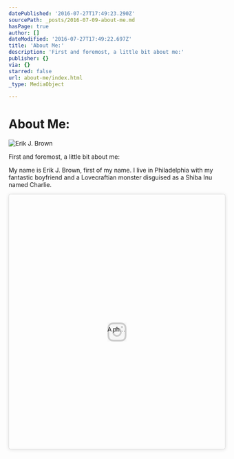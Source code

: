 ```yaml
---
datePublished: '2016-07-27T17:49:23.290Z'
sourcePath: _posts/2016-07-09-about-me.md
hasPage: true
author: []
dateModified: '2016-07-27T17:49:22.697Z'
title: 'About Me:'
description: 'First and foremost, a little bit about me:'
publisher: {}
via: {}
starred: false
url: about-me/index.html
_type: MediaObject

---
```

# About Me:
![Erik J. Brown](https://the-grid-user-content.s3-us-west-2.amazonaws.com/19bcca52-36ad-4367-b7d6-ada27be579fa.jpg)

First and foremost, a little bit about me:

My name is Erik J. Brown, first of my name. I live in Philadelphia with my fantastic boyfriend and a Lovecraftian monster disguised as a Shiba Inu named Charlie.

<blockquote class="instagram-media" data-instgrm-version="7" style=" background:\#FFF; border:0; border-radius:3px; box-shadow:0 0 1px 0 rgba(0,0,0,0.5),0 1px 10px 0 rgba(0,0,0,0.15); margin: 1px; max-width:658px; padding:0; width:99.375%; width:-webkit-calc(100% - 2px); width:calc(100% - 2px);"\><div style="padding:8px;"\> <div style=" background:\#F8F8F8; line-height:0; margin-top:40px; padding:54.1466346154% 0; text-align:center; width:100%;"\> <div style=" background:url(data:image/png;base64,iVBORw0KGgoAAAANSUhEUgAAACwAAAAsCAMAAAApWqozAAAABGdBTUEAALGPC/xhBQAAAAFzUkdCAK7OHOkAAAAMUExURczMzPf399fX1+bm5mzY9AMAAADiSURBVDjLvZXbEsMgCES5/P8/t9FuRVCRmU73JWlzosgSIIZURCjo/ad+EQJJB4Hv8BFt+IDpQoCx1wjOSBFhh2XssxEIYn3ulI/6MNReE07UIWJEv8UEOWDS88LY97kqyTliJKKtuYBbruAyVh5wOHiXmpi5we58Ek028czwyuQdLKPG1Bkb4NnM+VeAnfHqn1k4+GPT6uGQcvu2h2OVuIf/gWUFyy8OWEpdyZSa3aVCqpVoVvzZZ2VTnn2wU8qzVjDDetO90GSy9mVLqtgYSy231MxrY6I2gGqjrTY0L8fxCxfCBbhWrsYYAAAAAElFTkSuQmCC); display:block; height:44px; margin:0 auto -44px; position:relative; top:-22px; width:44px;"\></div\></div\><p style=" color:\#c9c8cd; font-family:Arial,sans-serif; font-size:14px; line-height:17px; margin-bottom:0; margin-top:8px; overflow:hidden; padding:8px 0 7px; text-align:center; text-overflow:ellipsis; white-space:nowrap;"\><a href="https://www.instagram.com/p/BDT87KzFrgs/" style=" color:\#c9c8cd; font-family:Arial,sans-serif; font-size:14px; font-style:normal; font-weight:normal; line-height:17px; text-decoration:none;" target="\_blank"\>A photo posted by Erik J. Brown (@erikjb)</a\> on <time style=" font-family:Arial,sans-serif; font-size:14px; line-height:17px;" datetime="2016-03-23T22:08:22+00:00"\>Mar 23, 2016 at 3:08pm PDT</time\></p\></div\></blockquote\> <script async defer src="//platform.instagram.com/en\_US/embeds.js"\></script\>

I write. Mainly about things that go bump in the night or try to kill you when you least suspect it... But we have fun!

Recently I've realized that if I was around in the 70's I would have been a HUGE fan of disco... and I'm not embarrassed by that fact.